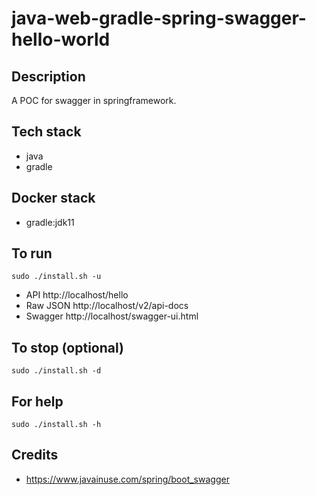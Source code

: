 # java-web-gradle-spring-swagger-hello-world

## Description
A POC for swagger in springframework.

## Tech stack
- java
- gradle

## Docker stack
- gradle:jdk11

## To run
`sudo ./install.sh -u`
- API http://localhost/hello
- Raw JSON http://localhost/v2/api-docs
- Swagger http://localhost/swagger-ui.html

## To stop (optional)
`sudo ./install.sh -d`

## For help
`sudo ./install.sh -h`

## Credits
- https://www.javainuse.com/spring/boot_swagger
